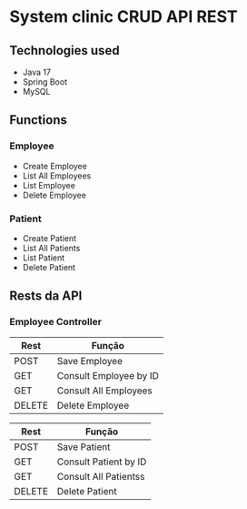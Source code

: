 # System clinic CRUD API REST


## Technologies used

* Java 17
* Spring Boot 
* MySQL

## Functions 

### Employee
  * Create Employee
  * List All Employees
  * List Employee
  * Delete Employee

### Patient
  * Create Patient
  * List All Patients
  * List Patient
  * Delete Patient



  ## Rests da API

  ### Employee Controller

|Rest |Função |
|------ | ------- |
|POST  | Save Employee |
|GET   | Consult Employee by ID |
|GET   | Consult All Employees |
|DELETE  | Delete Employee|




|Rest |Função |
|------ | ------- |
|POST  | Save Patient |
|GET   | Consult Patient by ID |
|GET   | Consult All Patientss |
|DELETE  | Delete Patient|
